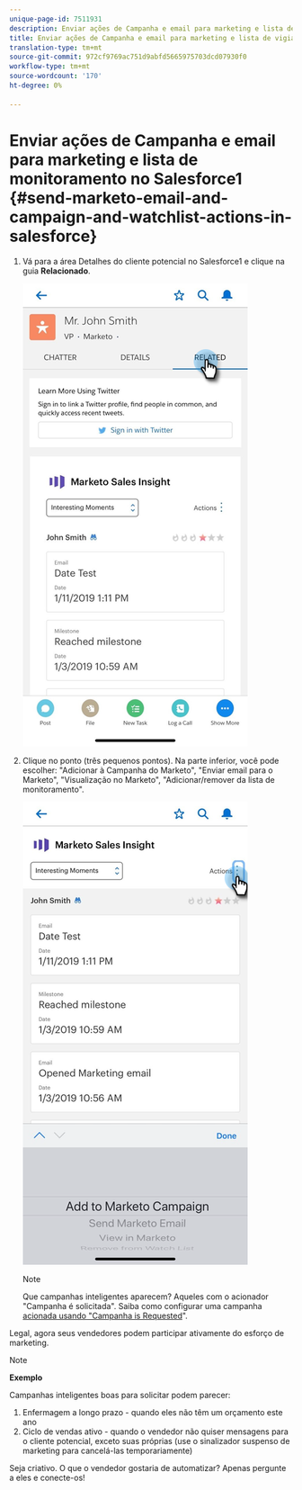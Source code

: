 ```yaml
---
unique-page-id: 7511931
description: Enviar ações de Campanha e email para marketing e lista de monitoramento no Salesforce1 - Documentos do Marketing - Documentação do produto
title: Enviar ações de Campanha e email para marketing e lista de vigias no Salesforce1
translation-type: tm+mt
source-git-commit: 972cf9769ac751d9abfd5665975703dcd07930f0
workflow-type: tm+mt
source-wordcount: '170'
ht-degree: 0%

---
```



# Enviar ações de Campanha e email para marketing e lista de monitoramento no Salesforce1 {#send-marketo-email-and-campaign-and-watchlist-actions-in-salesforce}

1. Vá para a área Detalhes do cliente potencial no Salesforce1 e clique na guia **Relacionado**.

   ![](assets/one-1.png)

1. Clique no ponto (três pequenos pontos). Na parte inferior, você pode escolher: &quot;Adicionar à Campanha do Marketo&quot;, &quot;Enviar email para o Marketo&quot;, &quot;Visualização no Marketo&quot;, &quot;Adicionar/remover da lista de monitoramento&quot;.

   ![](assets/two-1.png)

   >[!NOTE]
   >
   >Que campanhas inteligentes aparecem? Aqueles com o acionador &quot;Campanha é solicitada&quot;. Saiba como configurar uma campanha [acionada usando &quot;Campanha is Requested](/help/marketo/product-docs/core-marketo-concepts/smart-campaigns/flow-actions/request-campaign.md)&quot;.

Legal, agora seus vendedores podem participar ativamente do esforço de marketing.

>[!NOTE]
>
>**Exemplo**
>
>Campanhas inteligentes boas para solicitar podem parecer:
>
>1. Enfermagem a longo prazo - quando eles não têm um orçamento este ano
>1. Ciclo de vendas ativo - quando o vendedor não quiser mensagens para o cliente potencial, exceto suas próprias (use o sinalizador suspenso de marketing para cancelá-las temporariamente)

>
>
Seja criativo. O que o vendedor gostaria de automatizar? Apenas pergunte a eles e conecte-os!
